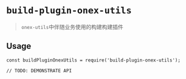 # `build-plugin-onex-utils`

> `onex-utils`中伴随业务使用的构建构建插件

## Usage

```
const buildPluginOnexUtils = require('build-plugin-onex-utils');

// TODO: DEMONSTRATE API
```
